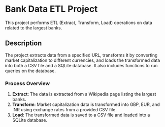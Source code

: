 # Bank Data ETL Project

This project performs ETL (Extract, Transform, Load) operations on data related to the largest banks.

## Description

The project extracts data from a specified URL, transforms it by converting market capitalization to different currencies, and loads the transformed data into both a CSV file and a SQLite database. It also includes functions to run queries on the database.

### Process Overview

1. **Extract**: The data is extracted from a Wikipedia page listing the largest banks.
2. **Transform**: Market capitalization data is transformed into GBP, EUR, and INR using exchange rates from a provided CSV file.
3. **Load**: The transformed data is saved to a CSV file and loaded into a SQLite database.


